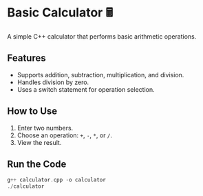 # Basic Calculator 🖩
A simple C++ calculator that performs basic arithmetic operations.

## Features
- Supports addition, subtraction, multiplication, and division.
- Handles division by zero.
- Uses a switch statement for operation selection.

## How to Use
1. Enter two numbers.
2. Choose an operation: `+`, `-`, `*`, or `/`.
3. View the result.

## Run the Code
```cpp
g++ calculator.cpp -o calculator
./calculator
